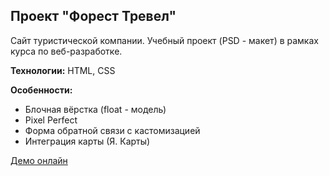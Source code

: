 ## Проект "Форест Тревел"

Сайт туристической компании. Учебный проект (PSD - макет) в рамках курса по веб-разработке.

**Технологии:** HTML, CSS

**Особенности:**

- Блочная вёрстка (float - модель)
- Pixel Perfect
- Форма обратной связи с кастомизацией
- Интеграция карты (Я. Карты)

[Демо онлайн](https://evgeniy-web-dev//projects/forest-travel/index.html)
